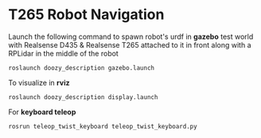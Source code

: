# T265 Robot Navigation


Launch the following command to spawn robot's urdf in **gazebo** test world with Realsense D435 & Realsense T265 attached to it in front along with a RPLidar in the middle of the robot
```
roslaunch doozy_description gazebo.launch
```


To visualize in **rviz**
```
roslaunch doozy_description display.launch
```

For **keyboard teleop**
```
rosrun teleop_twist_keyboard teleop_twist_keyboard.py 
```





